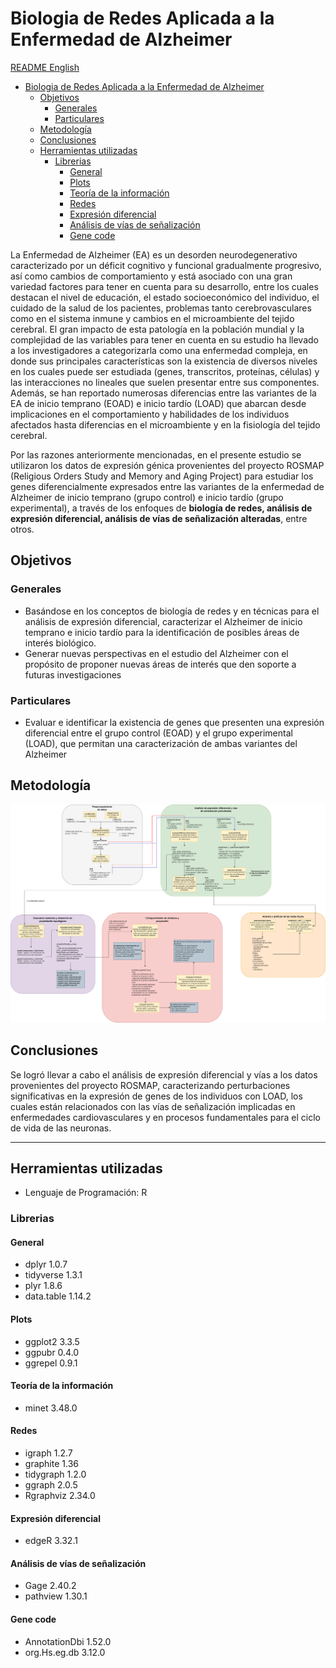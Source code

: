# Biologia de Redes Aplicada a la Enfermedad de Alzheimer

[README English](READMEEnglish.md)
- [Biologia de Redes Aplicada a la Enfermedad de Alzheimer](#biologia-de-redes-aplicada-a-la-enfermedad-de-alzheimer)
  - [Objetivos](#objetivos)
    - [Generales](#generales)
    - [Particulares](#particulares)
  - [Metodología](#metodología)
  - [Conclusiones](#conclusiones)
  - [Herramientas utilizadas](#herramientas-utilizadas)
    - [Librerias](#librerias)
      - [General](#general)
      - [Plots](#plots)
      - [Teoría de la información](#teoría-de-la-información)
      - [Redes](#redes)
      - [Expresión diferencial](#expresión-diferencial)
      - [Análisis de vías de señalización](#análisis-de-vías-de-señalización)
      - [Gene code](#gene-code)

La Enfermedad de Alzheimer (EA) es un desorden neurodegenerativo caracterizado por un déficit cognitivo y funcional gradualmente progresivo, así como cambios de comportamiento y está asociado con una gran variedad factores para tener en cuenta para su desarrollo, entre los cuales destacan el nivel de educación, el estado socioeconómico del individuo, el cuidado de la salud de los pacientes, problemas tanto cerebrovasculares como en el sistema inmune y cambios en el microambiente del tejido cerebral. El gran impacto de esta patología en la población mundial y la complejidad de las variables para tener en cuenta en su estudio ha llevado a los investigadores a categorizarla como una enfermedad compleja, en donde sus principales características son la existencia de diversos niveles en los cuales puede ser estudiada (genes, transcritos, proteínas, células) y las interacciones no lineales que suelen presentar entre sus componentes. Además, se han reportado numerosas diferencias entre las variantes de la EA de inicio temprano (EOAD) e inicio tardío (LOAD) que abarcan desde implicaciones en el comportamiento y habilidades de los individuos afectados hasta diferencias en el microambiente y en la fisiología del tejido cerebral.

Por las razones anteriormente mencionadas, en el presente estudio se utilizaron los datos de expresión génica provenientes del proyecto ROSMAP (Religious Orders Study and Memory and Aging Project) para estudiar los genes diferencialmente expresados entre las variantes de la enfermedad de Alzheimer de inicio temprano (grupo control) e inicio tardío (grupo experimental), a través de los enfoques de **biología de redes, análisis de expresión diferencial, análisis de vías de señalización alteradas**, entre otros.



## Objetivos
### Generales
- Basándose en los conceptos de biología de redes y en técnicas para el análisis de expresión diferencial, caracterizar el Alzheimer de inicio temprano e inicio tardío para la identificación de posibles áreas de interés biológico.
- Generar nuevas perspectivas en el estudio del Alzheimer con el propósito de
proponer nuevas áreas de interés que den soporte a futuras investigaciones

### Particulares
- Evaluar e identificar la existencia de genes que presenten una expresión diferencial entre el grupo control (EOAD) y el grupo experimental (LOAD), que permitan una caracterización de ambas variantes del Alzheimer

## Metodología 
![Flujo del análisis de datos](Metodologies/DataAnalysisFlowSpanish.png)

## Conclusiones 

Se logró llevar a cabo el análisis de expresión diferencial y vías a los datos provenientes del proyecto ROSMAP, caracterizando perturbaciones significativas en la expresión de genes de los individuos con LOAD, los cuales están relacionados con las vías de señalización implicadas en enfermedades cardiovasculares y en procesos fundamentales para el ciclo de vida de las neuronas.


---

## Herramientas utilizadas
- Lenguaje de Programación: R 

### Librerias

#### General
- dplyr 1.0.7
- tidyverse 1.3.1
- plyr 1.8.6
- data.table 1.14.2

#### Plots
- ggplot2 3.3.5
- ggpubr 0.4.0
- ggrepel 0.9.1

#### Teoría de la información 
- minet 3.48.0

#### Redes
- igraph 1.2.7
- graphite 1.36
- tidygraph 1.2.0
- ggraph 2.0.5
- Rgraphviz 2.34.0

#### Expresión diferencial
- edgeR 3.32.1

#### Análisis de vías de señalización 
- Gage 2.40.2
- pathview 1.30.1

#### Gene code
- AnnotationDbi 1.52.0
- org.Hs.eg.db 3.12.0
